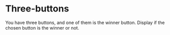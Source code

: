 # Three-buttons
You have three buttons, and one of them is the winner button. Display if the chosen button is the winner or not.
